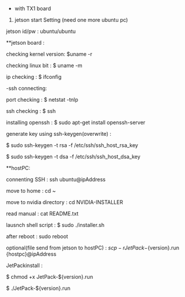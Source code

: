 * with TX1 board

1. jetson start Setting (need one more ubuntu pc)

jetson id/pw : ubuntu/ubuntu

**jetson board : 

checking kernel version: $uname -r

checking linux bit : $ uname -m

ip checking : $ ifconfig

-ssh connecting:

port checking : $ netstat -tnlp

ssh checking : $ ssh

installing openssh : $ sudo apt-get install openssh-server

generate key using ssh-keygen(overwrite) : 

$ sudo ssh-keygen -t rsa -f /etc/ssh/ssh_host_rsa_key

$ sudo ssh-keygen -t dsa -f /etc/ssh/ssh_host_dsa_key


**hostPC:

connenting SSH : ssh ubuntu@ipAddress

move to home : cd ~

move to nvidia directory : cd NVIDIA-INSTALLER

read manual : cat README.txt

lausnch shell script : $ sudo ./installer.sh

after reboot : sudo reboot

optional(file send from jetson to hostPC) : $scp -r JetPack-${version}.run {hostpc}@ipAddress

JetPackinstall :

$ chmod +x JetPack-${version}.run

$ ./JetPack-${version}.run

